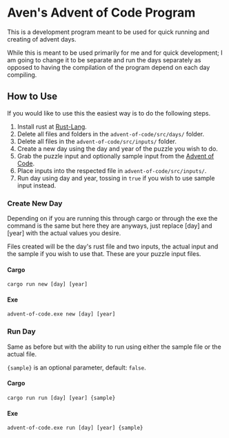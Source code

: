 # Aven's Advent of Code Program

This is a development program meant to be used for quick running and creating of advent days.

While this is meant to be used primarily for me and for quick development; I am going to change it to be separate and run the days separately as opposed to having the compilation of the program depend on each day compiling.

## How to Use

If you would like to use this the easiest way is to do the following steps.

1. Install rust at [Rust-Lang](https://www.rust-lang.org/tools/install).
2. Delete all files and folders in the `advent-of-code/src/days/` folder.
3. Delete all files in the `advent-of-code/src/inputs/` folder.
4. Create a new day using the day and year of the puzzle you wish to do.
5. Grab the puzzle input and optionally sample input from the [Advent of Code](https://adventofcode.com).
6. Place inputs into the respected file in `advent-of-code/src/inputs/`.
7. Run day using day and year, tossing in `true` if you wish to use sample input instead.

### Create New Day

Depending on if you are running this through cargo or through the exe the command is the same but here they are anyways, just replace [day] and [year] with the actual values you desire.

Files created will be the day's rust file and two inputs, the actual input and the sample if you wish to use that. These are your puzzle input files.

#### Cargo

`cargo run new [day] [year]`

#### Exe

`advent-of-code.exe new [day] [year]`

### Run Day

Same as before but with the ability to run using either the sample file or the actual file.

`{sample}` is an optional parameter, default: `false`.

#### Cargo

`cargo run run [day] [year] {sample}`

#### Exe

`advent-of-code.exe run [day] [year] {sample}`
